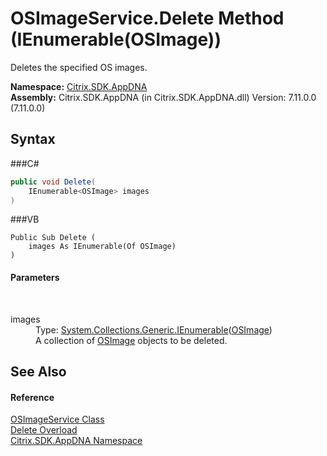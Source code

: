 # OSImageService.Delete Method (IEnumerable(OSImage))
 

Deletes the specified OS images.

**Namespace:**&nbsp;<a href="N_Citrix_SDK_AppDNA">Citrix.SDK.AppDNA</a><br />**Assembly:**&nbsp;Citrix.SDK.AppDNA (in Citrix.SDK.AppDNA.dll) Version: 7.11.0.0 (7.11.0.0)

## Syntax

###C#
```csharp
public void Delete(
	IEnumerable<OSImage> images
)
```

###VB
```vbnet
Public Sub Delete ( 
	images As IEnumerable(Of OSImage)
)
```


#### Parameters
&nbsp;<dl><dt>images</dt><dd>Type: <a href="http://msdn2.microsoft.com/en-us/library/9eekhta0" target="_blank">System.Collections.Generic.IEnumerable</a>(<a href="T_Citrix_SDK_AppDNA_OSImage">OSImage</a>)<br />A collection of <a href="T_Citrix_SDK_AppDNA_OSImage">OSImage</a> objects to be deleted.</dd></dl>

## See Also


#### Reference
<a href="T_Citrix_SDK_AppDNA_OSImageService">OSImageService Class</a><br /><a href="Overload_Citrix_SDK_AppDNA_OSImageService_Delete">Delete Overload</a><br /><a href="N_Citrix_SDK_AppDNA">Citrix.SDK.AppDNA Namespace</a><br />